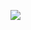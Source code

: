 ![](http://www.plantuml.com/plantuml/proxy?cache=no&src=https://raw.githubusercontent.com/oleksandrblazhko/ai204-krutienko/laboratory-work-7/2-SoftwareDesign/2.7-PlantUML/UML-Activity.puml)
